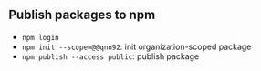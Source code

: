 ## Publish packages to npm
- `npm login`
- `npm init --scope=@@qnn92`: init organization-scoped package
- `npm publish --access public`: publish package